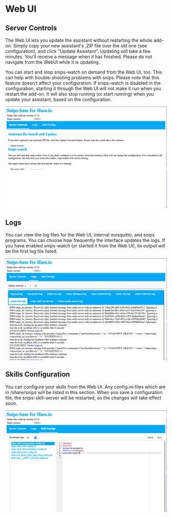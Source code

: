 # Web UI

## Server Controls
The Web UI lets you update the assistant without restarting the whole
add-on.  Simply copy your new assistant's .ZIP file over the old one (see
configuration), and click "Update Assistant".  Updating will take a few
minutes.  You'll receive a message when it has finished.  Please do not
navigate from the WebUI while it is updating.

You can start and stop snips-watch on demand from the Web UI, too.  This can
help with trouble-shooting problems with snips.  Please note that this
feature doesn't affect your configuration.  If snips-watch is disabled in
the configuration, starting it through the Web UI will not make it run when
you restart the add-on.  It will also stop running (or start running) when
you update your assistant, based on the configuration.

![Web UI Logs Screenshot](/screenshots/snips-base-webui.png?raw=true)

## Logs
You can view the log files for the Web UI, internal mosquitto, and snips
programs.  You can choose how frequently the interface updates the logs.  If
you have enabled snips-watch (or started it from the Web UI), its output
will be the first log file listed.

![Web UI Logs Screenshot](/screenshots/snips-base-webui-logs.png?raw=true)

## Skills Configuration
You can configure your skills from the Web UI.  Any config.ini files which
are in /share/snips will be listed in this section.  When you save a
configuration file, the snips-skill-server will be restarted, so the changes
will take effect soon.

![Web UI Logs Screenshot](/screenshots/snips-base-webui-config.png?raw=true)
